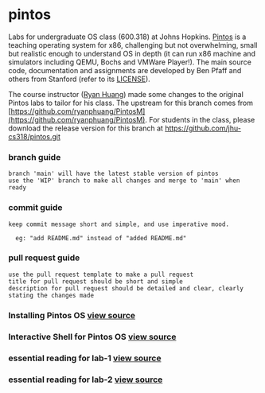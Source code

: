# pintos
Labs for undergraduate OS class (600.318) at Johns Hopkins. [Pintos](http://pintos-os.org) 
is a teaching operating system for x86, challenging but not overwhelming, small
but realistic enough to understand OS in depth (it can run x86 machine and simulators 
including QEMU, Bochs and VMWare Player!). The main source code, documentation and assignments 
are developed by Ben Pfaff and others from Stanford (refer to its [LICENSE](src/LICENSE)).

The course instructor ([Ryan Huang](mailto:huang@cs.jhu.edu)) made some changes to the original
Pintos labs to tailor for his class. The upstream for this branch comes from 
[https://github.com/ryanphuang/PintosM](https://github.com/ryanphuang/PintosM). For students in the class, please
download the release version for this branch at https://github.com/jhu-cs318/pintos.git


### branch guide
    branch 'main' will have the latest stable version of pintos
    use the 'WIP' branch to make all changes and merge to 'main' when ready 
    
### commit guide
    keep commit message short and simple, and use imperative mood.
    
      eg: "add README.md" instead of "added README.md"
      
### pull request guide
    use the pull request template to make a pull request
    title for pull request should be short and simple
    description for pull request should be detailed and clear, clearly stating the changes made
### Installing Pintos OS [view source](https://online.uom.lk/pluginfile.php/580578/mod_resource/content/2/OS%20Prerequisite%20-%20Installing%20Pintos%20OS.pdf)
### Interactive Shell for Pintos OS [view source](https://online.uom.lk/pluginfile.php/580140/mod_resource/content/3/Interactive_Shell.pdf)
### essential reading for lab-1 [view source](https://www.cs.jhu.edu/~huang/cs318/fall20/project/pintos_3.html#SEC25)
### essential reading for lab-2 [view source](https://www.cs.jhu.edu/~huang/cs318/fall21/project/project2.html)
